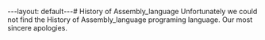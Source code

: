 ---layout: default---# History of Assembly_language
Unfortunately we could not find the History of Assembly_language programing language. Our most sincere apologies.